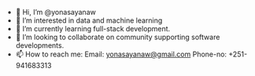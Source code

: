 - 👋 Hi, I’m @yonasayanaw
- 👀 I’m interested in data and machine learning  
- 🌱 I’m currently learning full-stack development.
- 💞️ I’m looking to collaborate on community supporting software developments.
- 📫 How to reach me: 
           Email: yonasayanaw@gmail.com
           Phone-no: +251-941683313
<!---
yonasayanaw/yonasayanaw is a ✨ special ✨ repository because its `README.md` (this file) appears on your GitHub profile.
You can click the Preview link to take a look at your changes.
--->
